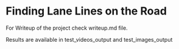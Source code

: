 # **Finding Lane Lines on the Road** 


For Writeup of the project check writeup.md file.

Results are available in test_videos_output and test_images_output